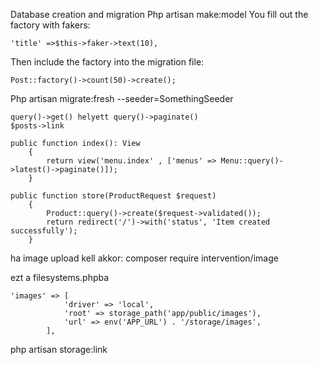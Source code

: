 Database creation and migration
Php artisan make:model
You fill out the factory with fakers: 
```
'title' =>$this->faker->text(10),
```
Then include the factory into the migration file:
```
Post::factory()->count(50)->create();
```
Php artisan migrate:fresh --seeder=SomethingSeeder

```
query()->get() helyett query()->paginate()
$posts->link
```

```
public function index(): View
    {
        return view('menu.index' , ['menus' => Menu::query()->latest()->paginate()]);
    }

public function store(ProductRequest $request)
    {
        Product::query()->create($request->validated());
        return redirect('/')->with('status', 'Item created successfully');
    }
```

ha image upload kell akkor: composer require intervention/image

ezt a filesystems.phpba
```
'images' => [
            'driver' => 'local',
            'root' => storage_path('app/public/images'),
            'url' => env('APP_URL') . '/storage/images',
        ],
```
php artisan storage:link
